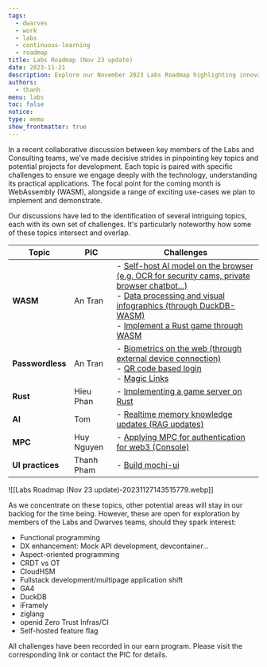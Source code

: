 ```yaml
---
tags:
  - dwarves
  - work
  - labs
  - continuous-learning
  - roadmap
title: Labs Roadmap (Nov 23 update)
date: 2023-11-21
description: Explore our November 2023 Labs Roadmap highlighting innovative technology projects and challenges for the upcoming month. Key focus areas include WebAssembly (WASM), Passwordless Authentication, Rust, AI, MPC, and UI practices.
authors:
  - thanh
menu: labs
toc: false
notice: 
type: memo
show_frontmatter: true
---
```


In a recent collaborative discussion between key members of the Labs and Consulting teams, we've made decisive strides in pinpointing key topics and potential projects for development. Each topic is paired with specific challenges to ensure we engage deeply with the technology, understanding its practical applications. The focal point for the coming month is WebAssembly (WASM), alongside a range of exciting use-cases we plan to implement and demonstrate.

Our discussions have led to the identification of several intriguing topics, each with its own set of challenges. It's particularly noteworthy how some of these topics intersect and overlap.

| Topic            | PIC        | Challenges                                                                                                                                                                                                                                                                                                                                                                                                                                            |
| ---------------- | ---------- | ----------------------------------------------------------------------------------------------------------------------------------------------------------------------------------------------------------------------------------------------------------------------------------------------------------------------------------------------------------------------------------------------------------------------------------------------------- |
| **WASM**         | An Tran    | - [Self-host AI model on the browser (e.g. OCR for security cams, private browser chatbot...)](https://note.d.foundation/earn/self-host-ai-model-on-the-browser/) <br> - [Data processing and visual infographics (through DuckDB-WASM)](https://note.d.foundation/earn/data-processing-and-visual-infographics-through-duckdb-wasm/) <br> - [Implement a Rust game through WASM](https://note.d.foundation/earn/implement-a-rust-game-through-wasm/) |
| **Passwordless** | An Tran    | - [Biometrics on the web (through external device connection)](https://note.d.foundation/earn/demo-biometrics-on-the-web-through-external-device-connection/) <br> - [QR code based login]() <br> - [Magic Links](https://note.d.foundation/earn/demo-magic-links/)                                                                                                                                                                                   |
| **Rust**         | Hieu Phan  | - [Implementing a game server on Rust](https://note.d.foundation/earn/implementing-a-game-server-on-rust/)                                                                                                                                                                                                                                                                                                                                            |
| **AI**           | Tom        | - [Realtime memory knowledge updates (RAG updates)](https://note.d.foundation/earn/realtime-memory-knowledge-updates-rag-updates/)                                                                                                                                                                                                                                                                                                                    |
| **MPC**          | Huy Nguyen | - [Applying MPC for authentication for web3 (Console)](https://note.d.foundation/earn/applying-mpc-for-authentication-for-web3-console/)                                                                                                                                                                                                                                                                                                              |
| **UI practices** | Thanh Pham | - [Build mochi-ui](https://note.d.foundation/earn/mochi-ui)                                                                                                                                                                                                                                                                                                                                                                                           |

![[Labs Roadmap (Nov 23 update)-20231127143515779.webp]]

As we concentrate on these topics, other potential areas will stay in our backlog for the time being. However, these are open for exploration by members of the Labs and Dwarves teams, should they spark interest:

- Functional programming
- DX enhancement: Mock API development, devcontainer…
- Aspect-oriented programming
- CRDT vs OT
- CloudHSM
- Fullstack development/multipage application shift
- GA4
- DuckDB
- iFramely
- ziglang
- openid Zero Trust Infras/CI
- Self-hosted feature flag

All challenges have been recorded in our earn program. Please visit the corresponding link or contact the PIC for details.
